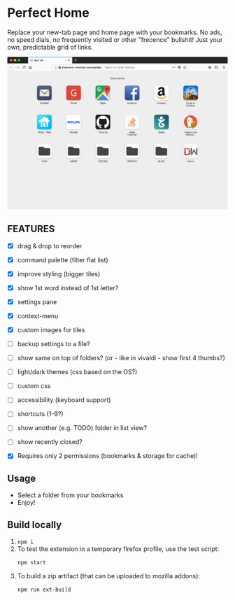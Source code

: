 # Perfect Home
Replace your new-tab page and home page with your bookmarks.
No ads, no speed dials, no frequently visited or other "frecence" bullshit!
Just your own, predictable grid of links.

![Screen1](_stuff/screen1.png)


## FEATURES
- [x] drag & drop to reorder
- [x] command palette (filter flat list)
- [x] improve styling (bigger tiles)
- [x] show 1st word instead of 1st letter?
- [x] settings pane
- [x] context-menu
- [x] custom images for tiles
- [ ] backup settings to a file?
- [ ] show same on top of folders? (or - like in vivaldi - show first 4 thumbs?)
- [ ] light/dark themes (css based on the OS?)
- [ ] custom css
- [ ] accessibility (keyboard support)
- [ ] shortcuts (1-9?)
- [ ] show another (e.g. TODO) folder in  list view?
- [ ] show recently closed?
- [x] Requires only 2 permissions (bookmarks & storage for cache)!


## Usage
- Select a folder from your bookmarks
- Enjoy!


## Build locally
1. `npm i`
2. To test the extension in a temporary firefox profile, use the test script:
    ```sh
    npm start
    ```
3. To build a zip artifact (that can be uploaded to mozilla addons):
    ```sh
    npm run ext-build
    ```
